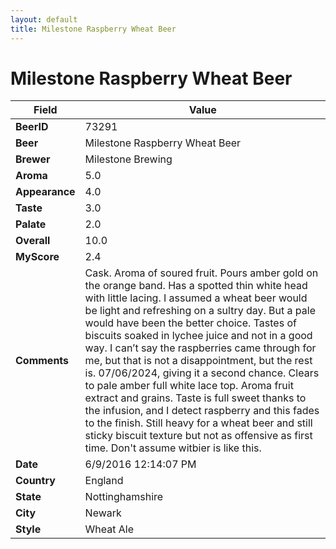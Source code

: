 ```yaml
---
layout: default
title: Milestone Raspberry Wheat Beer
---
```


# Milestone Raspberry Wheat Beer

| Field         | Value     |
|---------------|-----------|
| **BeerID** | 73291 |
| **Beer** | Milestone Raspberry Wheat Beer |
| **Brewer** | Milestone Brewing |
| **Aroma** | 5.0 |
| **Appearance** | 4.0 |
| **Taste** | 3.0 |
| **Palate** | 2.0 |
| **Overall** | 10.0 |
| **MyScore** | 2.4 |
| **Comments** | Cask. Aroma of soured fruit. Pours amber gold on the orange band. Has a spotted thin white head with little lacing. I assumed a wheat beer would be light and refreshing on a sultry day. But a pale would have been the better choice. Tastes of biscuits soaked in lychee juice and not in a good way. I can’t say the raspberries came through for me, but that is not a disappointment, but the rest is. 07/06/2024, giving it a second chance.  Clears to pale amber full white lace top.  Aroma fruit extract and grains. Taste is full sweet thanks to the infusion, and I detect raspberry and this fades to the finish.  Still heavy for a wheat beer and still sticky biscuit texture but not as offensive as first time. Don't assume witbier is like this. |
| **Date** | 6/9/2016 12:14:07 PM |
| **Country** | England |
| **State** | Nottinghamshire |
| **City** | Newark |
| **Style** | Wheat Ale |
